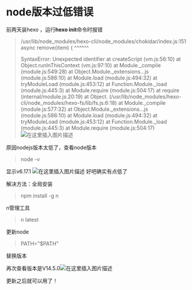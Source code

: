 # node版本过低错误
前两天装hexo ，运行**hexo init**命令时报错

> /usr/lib/node_modules/hexo-cli/node_modules/chokidar/index.js:151
>  async remove(item) {
>  ^^^^^^
>
> SyntaxError: Unexpected identifier
>  at createScript (vm.js:56:10)
>  at Object.runInThisContext (vm.js:97:10)
>  at Module._compile (module.js:549:28)
>  at Object.Module._extensions…js (module.js:586:10)
>  at Module.load (module.js:494:32)
>  at tryModuleLoad (module.js:453:12)
>  at Function.Module._load (module.js:445:3)
>  at Module.require (module.js:504:17)
>  at require (internal/module.js:20:19)
>  at Object. (/usr/lib/node_modules/hexo-cli/node_modules/hexo-fs/lib/fs.js:6:18)
>  at Module._compile (module.js:577:32)
>  at Object.Module._extensions…js (module.js:586:10)
>  at Module.load (module.js:494:32)
>  at tryModuleLoad (module.js:453:12)
>  at Function.Module._load (module.js:445:3)
>  at Module.require (module.js:504:17)
>  ![在这里插入图片描述](https://img-blog.csdnimg.cn/20200721091157736.png?x-oss-process=image/watermark,type_ZmFuZ3poZW5naGVpdGk,shadow_10,text_aHR0cHM6Ly9ibG9nLmNzZG4ubmV0L3UwMTIzMTMzNjE=,size_16,color_FFFFFF,t_70)

原因nodejs版本太低了，查看node版本

> node -v

显示v6.17.1
 ![在这里插入图片描述](https://img-blog.csdnimg.cn/20200721091311706.png)
 好吧确实有点低了

解决方法：全局安装

> npm install -g n

n管理工具

> n latest

更新node

> PATH="$PATH"

替换版本

再次查看版本是V14.5.0![在这里插入图片描述](https://img-blog.csdnimg.cn/2020072109155692.png)

更新之后就可以用了！